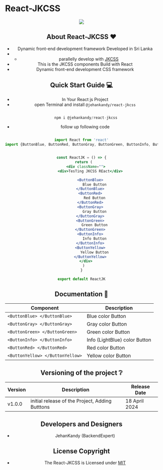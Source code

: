 # React-JKCSS

<center>
    <img src="https://avatars.githubusercontent.com/u/167443241?s=200&v=4">
<center>

## About React-JKCSS :heart:

- Dynamic front-end development framework Developed in Sri Lanka
- - parallelly develop with [JKCSS](https://github.com/JKCSS-CSS-Framework) 
- This is the JKCSS components Build with React
- Dynamic front-end development CSS framework

## Quick Start Guide :computer:

- In Your React js Project
- open Terminal and install `@jehankandy/react-jkcss`

``` js

    npm i @jehankandy/react-jkcss

``` 

- follow up following code

``` jsx

import React from 'react'
import {ButtonBlue, ButtonRed, ButtonGray, ButtonGreen, ButtonInfo, ButtonYellow} from '@jehankandy/jkcss'


const ReactJK = () => {
  return (
    <div className="">
        <div>TesTing JKCSS REact</div>

        <ButtonBlue>
            Blue Button
        </ButtonBlue>
        <ButtonRed>
            Red Button
        </ButtonRed>
        <ButtonGray>
            Gray Button
        </ButtonGray>
        <ButtonGreen>
            Green Button
        </ButtonGreen>
        <ButtonInfo>
            Info Button
        </ButtonInfo>
        <ButtonYellow>
            Yellow Button
        </ButtonYellow>
    </div>
  )
}

export default ReactJK

```

## Documentation :notebook:

| Component | Description |
|--------|--------|
| `<ButtonBlue> </ButtonBlue>` | Blue color Button |
| `<ButtonGray> </ButtonGray>` | Gray color Button |
| `<ButtonGreen> </ButtonGreen>` | Green color Button |
| `<ButtonInfo> </ButtonInfo>` | Info (LightBlue) color Button |
| `<ButtonRed> </ButtonRed>` | Red color Button |
| `<ButtonYellow> </ButtonYellow>` | Yellow color Button |



## Versioning of the project :grey_question:

| Version | Description | Release Date|
|--------|--------|---------|
| v1.0.0 | initial release of the Project, Adding Butttons | 18 April 2024 |

## Developers and Designers

- JehanKandy (BackendExpert)

## License Copyright

- The React-JKCSS is Licensed under [MIT](https://github.com/React-JKCSS/ReactJKCSS/blob/master/LICENSE)

